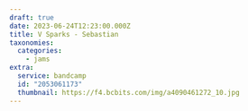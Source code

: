 ```yaml
---
draft: true
date: 2023-06-24T12:23:00.000Z
title: V Sparks - Sebastian
taxonomies:
  categories:
    - jams
extra:
  service: bandcamp
  id: "2053061173"
  thumbnail: https://f4.bcbits.com/img/a4090461272_10.jpg
---
```

